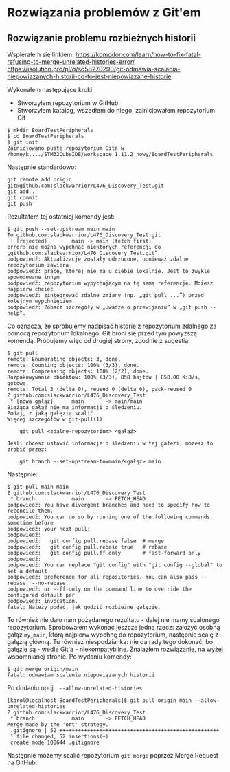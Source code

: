 # Rozwiązania problemów z Git'em

## Rozwiązanie problemu rozbieżnych historii

Wspierałem się linkiem: https://komodor.com/learn/how-to-fix-fatal-refusing-to-merge-unrelated-histories-error/
https://isolution.pro/pl/q/so58270290/git-odmawia-scalania-niepowiazanych-historii-co-to-jest-niepowiazane-historie

Wykonałem następujące kroki: 
* Stworzyłem repozytorium w GitHub.
* Stworzyłem katalog, wszedłem do niego, zainicjowałem repozytorium Git
```
$ mkdir BoardTestPeripherals
$ cd BoardTestPeripherals
$ git init
Zainicjowano puste repozytorium Gita w /home/k..../STM32CubeIDE/workspace_1.11.2_nowy/BoardTestPeripherals
```
Następnie standardowo:
```
git remote add origin git@github.com:slackwarrior/L476_Discovery_Test.git
git add .
git commit
git push
```
Rezultatem tej ostatniej komendy jest:
```
$ git push --set-upstream main main
To github.com:slackwarrior/L476_Discovery_Test.git
 ! [rejected]        main -> main (fetch first)
error: nie można wypchnąć niektórych referencji do „github.com:slackwarrior/L476_Discovery_Test.git”
podpowiedź: Aktualizacje zostały odrzucone, ponieważ zdalne repozytorium zawiera
podpowiedź: pracę, której nie ma u ciebie lokalnie. Jest to zwykle spowodowane innym
podpowiedź: repozytorium wypychającym na tę samą referencję. Możesz najpierw chcieć
podpowiedź: zintegrować zdalne zmiany (np. „git pull ...”) przed kolejnym wypchnięciem.
podpowiedź: Zobacz szczegóły w „Uwadze o przewijaniu” w „git push --help”.
```
Co oznacza, że spróbujemy nadpisać historię z repozytorium zdalnego za pomocą repozytorium
lokalnego. Git broni się przed tym powyższą komendą. 
Próbujemy więc od drugiej strony, zgodnie z sugestią: 
```
$ git pull
remote: Enumerating objects: 3, done.
remote: Counting objects: 100% (3/3), done.
remote: Compressing objects: 100% (2/2), done.
Rozpakowywanie obiektów: 100% (3/3), 858 bajtów | 858.00 KiB/s, gotowe.
remote: Total 3 (delta 0), reused 0 (delta 0), pack-reused 0
Z github.com:slackwarrior/L476_Discovery_Test
 * [nowa gałąź]      main       -> main/main
Bieżąca gałąź nie ma informacji o śledzeniu.
Podaj, z jaką gałęzią scalić.
Więcej szczegółów w git-pull(1).

    git pull <zdalne-repozytorium> <gałąź>

Jeśli chcesz ustawić informacje o śledzeniu w tej gałęzi, możesz to zrobić przez:

    git branch --set-upstream-to=main/<gałąź> main
```
Następnie:
```
$ git pull main main
Z github.com:slackwarrior/L476_Discovery_Test
 * branch            main       -> FETCH_HEAD
podpowiedź: You have divergent branches and need to specify how to reconcile them.
podpowiedź: You can do so by running one of the following commands sometime before
podpowiedź: your next pull:
podpowiedź: 
podpowiedź:   git config pull.rebase false  # merge
podpowiedź:   git config pull.rebase true   # rebase
podpowiedź:   git config pull.ff only       # fast-forward only
podpowiedź: 
podpowiedź: You can replace "git config" with "git config --global" to set a default
podpowiedź: preference for all repositories. You can also pass --rebase, --no-rebase,
podpowiedź: or --ff-only on the command line to override the configured default per
podpowiedź: invocation.
fatal: Należy podać, jak godzić rozbieżne gałęzie.
```
To również nie dało nam pożądanego rezultatu - dalej nie mamy scalonego repozytorium.
Sprobowałem wykonać jeszcze jedną rzecz: założyć osobną gałąź `my_main`, którą najpierw
wypchnę do repozytorium, następnie scalę z gałęzią główną.
Tu również niespodzianka: nie da rady tego dokonać, bo gałęzie są - wedle Git'a - niekompatybilne. 
Znalazłem rozwiązanie, na wyżej wspomnianej stronie. 
Po wydaniu komendy:
```
$ git merge origin/main
fatal: odmawiam scalenia niepowiązanych historii
```

Po dodaniu opcji ` --allow-unrelated-histories`
```
[karol@localhost BoardTestPeripherals]$ git pull origin main --allow-unrelated-histories
Z github.com:slackwarrior/L476_Discovery_Test
 * branch            main       -> FETCH_HEAD
Merge made by the 'ort' strategy.
 .gitignore | 52 ++++++++++++++++++++++++++++++++++++++++++++++++++++
 1 file changed, 52 insertions(+)
 create mode 100644 .gitignore
```
Następnie możemy scalić repozytorium `git merge` poprzez Merge Request na GitHub.


